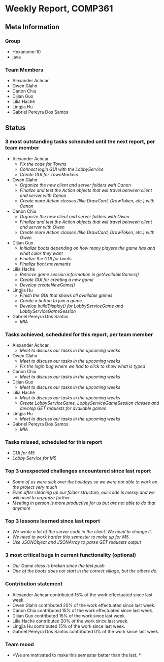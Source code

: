 # Weekly Report, COMP361

## Meta Information

### Group

 * Hexanome-10
 * java

### Team Members

 * Alexander Achcar
 * Owen Glahn
 * Canon Chiu
 * Dijian Guo
 * Lilia Haché
 * Lingjia Hu
 * Gabriel Pereyra Dos Santos

## Status

### 3 most outstanding tasks scheduled until the next report, per team member

 * Alexander Achcar
   * *Fix the code for Towns*
   * *Connect login GUI with the LobbyService*
   * *Create GUI for TownMarkers*
 * Owen Glahn
   * *Organize the new client and server folders with Canon*
   * *Finalize and test the Action objects that will travel between client and server with Canon*
   * *Create more Action classes (like DrawCard, DrawToken, etc.) with Canon*
 * Canon Chiu
   * *Organize the new client and server folders with Owen*
   * *Finalize and test the Action objects that will travel between client and server with Owen*
   * *Create more Action classes (like DrawCard, DrawToken, etc.) with Owen*
 * Dijian Guo
   * *Initialize boots depending on how many players the game has and what color they want*
   * *Finalize the GUI for boots*
   * *Finalize boot movements*
 * Lilia Haché
   * *Retrieve game session information in getAvailableGames()*
   * *Create GUI for creating a new game*
   * *Develop createNewGame()*
 * Lingjia Hu
   * *Finish the GUI that shows all available games*
   * *Create a button to join a game*
   * *Develop buildDisplay() for LobbyServiceGame and LobbyServiceGameSession*
 * Gabriel Pereyra Dos Santos
   * *MIA*
   
### Tasks achieved, scheduled for this report, per team member

 * Alexander Achcar
   * *Meet to discuss our tasks in the upcoming weeks*
 * Owen Glahn
   * *Meet to discuss our tasks in the upcoming weeks*
   * *Fix the login bug where we had to click to show what is typed*
 * Canon Chiu
   * *Meet to discuss our tasks in the upcoming weeks*
 * Dijian Guo
   * *Meet to discuss our tasks in the upcoming weeks*
 * Lilia Haché
   * *Meet to discuss our tasks in the upcoming weeks*
   * *Create LobbyServiceGame, LobbyServiceGameSession classes and develop GET requests for available games*
 * Lingjia Hu
   * *Meet to discuss our tasks in the upcoming weeks*
 * Gabriel Pereyra Dos Santos
   * *MIA*

### Tasks missed, scheduled for this report

 * *GUI for M5*
 * *Lobby Service for M5*

### Top 3 unexpected challenges encountered since last report

 * *Some of us were sick over the holidays so we were not able to work on the project very much*
 * *Even after cleaning up our folder structure, our code is messy and we will need to organize further*
 * *Meeting in person is more productive for us but are not able to do that anymore*

### Top 3 lessons learned since last report

 * *We wrote a lot of the server code in the client. We need to change it.*
 * *We need to work harder this semester to make up for M5.*
 * *Use JSONObject and JSONArray to parse GET requests output*

### 3 most critical bugs in current functionality (optional)

 * *Our Game class is broken since the last push*
 * *One of the boots does not start in the correct village, but the others do.*

### Contribution statement

 * Alexander Achcar contributed 15% of the work effectuated since last week.
 * Owen Glahn contributed 20% of the work effectuated since last week.
 * Canon Chiu contributed 15% of the work effectuated since last week.
 * Dijian Guo contributed 15% of the work since last week.
 * Lilia Haché contributed 20% of the work since last week.
 * Lingjia Hu contributed 15% of the work since last week.
 * Gabriel Pereyra Dos Santos contributed 0% of the work since last week.

### Team mood

* *We are motivated to make this semester better than the last. *
